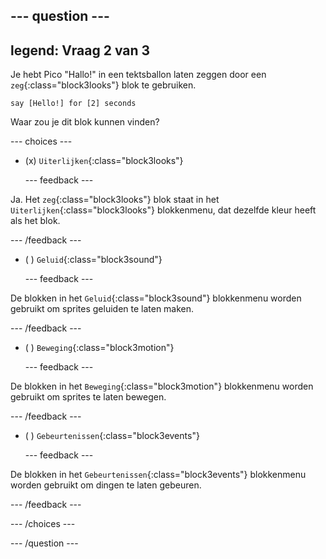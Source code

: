 
--- question ---
---
legend: Vraag 2 van 3
---

Je hebt Pico "Hallo!" in een tektsballon laten zeggen door een `zeg`{:class="block3looks"} blok te gebruiken.

```blocks3
say [Hello!] for [2] seconds
```

Waar zou je dit blok kunnen vinden?

--- choices ---

- (x) `Uiterlijken`{:class="block3looks"}

  --- feedback ---

Ja. Het `zeg`{:class="block3looks"} blok staat in het `Uiterlijken`{:class="block3looks"} blokkenmenu, dat dezelfde kleur heeft als het blok.

  --- /feedback ---

- ( ) `Geluid`{:class="block3sound"}

  --- feedback ---

De blokken in het `Geluid`{:class="block3sound"} blokkenmenu worden gebruikt om sprites geluiden te laten maken.

  --- /feedback ---

- ( ) `Beweging`{:class="block3motion"}

  --- feedback ---

De blokken in het `Beweging`{:class="block3motion"} blokkenmenu worden gebruikt om sprites te laten bewegen.

  --- /feedback ---

- ( ) `Gebeurtenissen`{:class="block3events"}

  --- feedback ---

De blokken in het `Gebeurtenissen`{:class="block3events"} blokkenmenu worden gebruikt om dingen te laten gebeuren.

  --- /feedback ---

--- /choices ---

--- /question ---
